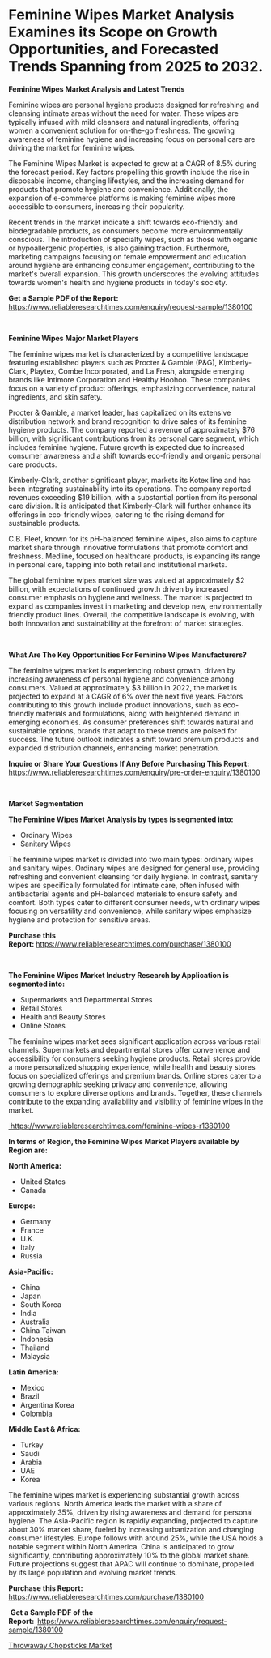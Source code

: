 <p><h1>Feminine Wipes Market Analysis Examines its Scope on Growth Opportunities, and Forecasted Trends Spanning from 2025 to 2032.</h1></p><p><strong>Feminine Wipes Market Analysis and Latest Trends</strong></p>
<p><p>Feminine wipes are personal hygiene products designed for refreshing and cleansing intimate areas without the need for water. These wipes are typically infused with mild cleansers and natural ingredients, offering women a convenient solution for on-the-go freshness. The growing awareness of feminine hygiene and increasing focus on personal care are driving the market for feminine wipes.</p><p>The Feminine Wipes Market is expected to grow at a CAGR of 8.5% during the forecast period. Key factors propelling this growth include the rise in disposable income, changing lifestyles, and the increasing demand for products that promote hygiene and convenience. Additionally, the expansion of e-commerce platforms is making feminine wipes more accessible to consumers, increasing their popularity.</p><p>Recent trends in the market indicate a shift towards eco-friendly and biodegradable products, as consumers become more environmentally conscious. The introduction of specialty wipes, such as those with organic or hypoallergenic properties, is also gaining traction. Furthermore, marketing campaigns focusing on female empowerment and education around hygiene are enhancing consumer engagement, contributing to the market's overall expansion. This growth underscores the evolving attitudes towards women's health and hygiene products in today's society.</p></p>
<p><strong>Get a Sample PDF of the Report:&nbsp;</strong> <a href="https://www.reliableresearchtimes.com/enquiry/request-sample/1380100?utm_campaign=2310&utm_medium=2&utm_source=Github&utm_content=ia&utm_term=09022025&utm_id=feminine-wipes">https://www.reliableresearchtimes.com/enquiry/request-sample/1380100</a></p>
<p>&nbsp;</p>
<p><strong>Feminine Wipes Major Market Players</strong></p>
<p><p>The feminine wipes market is characterized by a competitive landscape featuring established players such as Procter & Gamble (P&G), Kimberly-Clark, Playtex, Combe Incorporated, and La Fresh, alongside emerging brands like Intimore Corporation and Healthy Hoohoo. These companies focus on a variety of product offerings, emphasizing convenience, natural ingredients, and skin safety.</p><p>Procter & Gamble, a market leader, has capitalized on its extensive distribution network and brand recognition to drive sales of its feminine hygiene products. The company reported a revenue of approximately $76 billion, with significant contributions from its personal care segment, which includes feminine hygiene. Future growth is expected due to increased consumer awareness and a shift towards eco-friendly and organic personal care products.</p><p>Kimberly-Clark, another significant player, markets its Kotex line and has been integrating sustainability into its operations. The company reported revenues exceeding $19 billion, with a substantial portion from its personal care division. It is anticipated that Kimberly-Clark will further enhance its offerings in eco-friendly wipes, catering to the rising demand for sustainable products.</p><p>C.B. Fleet, known for its pH-balanced feminine wipes, also aims to capture market share through innovative formulations that promote comfort and freshness. Medline, focused on healthcare products, is expanding its range in personal care, tapping into both retail and institutional markets.</p><p>The global feminine wipes market size was valued at approximately $2 billion, with expectations of continued growth driven by increased consumer emphasis on hygiene and wellness. The market is projected to expand as companies invest in marketing and develop new, environmentally friendly product lines. Overall, the competitive landscape is evolving, with both innovation and sustainability at the forefront of market strategies.</p></p>
<p>&nbsp;</p>
<p><strong>What Are The Key Opportunities For Feminine Wipes Manufacturers?</strong></p>
<p><p>The feminine wipes market is experiencing robust growth, driven by increasing awareness of personal hygiene and convenience among consumers. Valued at approximately $3 billion in 2022, the market is projected to expand at a CAGR of 6% over the next five years. Factors contributing to this growth include product innovations, such as eco-friendly materials and formulations, along with heightened demand in emerging economies. As consumer preferences shift towards natural and sustainable options, brands that adapt to these trends are poised for success. The future outlook indicates a shift toward premium products and expanded distribution channels, enhancing market penetration.</p></p>
<p><strong>Inquire or Share Your Questions If Any Before Purchasing This Report:</strong> <a href="https://www.reliableresearchtimes.com/enquiry/pre-order-enquiry/1380100?utm_campaign=2310&utm_medium=2&utm_source=Github&utm_content=ia&utm_term=09022025&utm_id=feminine-wipes">https://www.reliableresearchtimes.com/enquiry/pre-order-enquiry/1380100</a></p>
<p>&nbsp;</p>
<p><strong>Market Segmentation</strong></p>
<p><strong>The Feminine Wipes Market Analysis by types is segmented into:</strong></p>
<p><ul><li>Ordinary Wipes</li><li>Sanitary Wipes</li></ul></p>
<p><p>The feminine wipes market is divided into two main types: ordinary wipes and sanitary wipes. Ordinary wipes are designed for general use, providing refreshing and convenient cleansing for daily hygiene. In contrast, sanitary wipes are specifically formulated for intimate care, often infused with antibacterial agents and pH-balanced materials to ensure safety and comfort. Both types cater to different consumer needs, with ordinary wipes focusing on versatility and convenience, while sanitary wipes emphasize hygiene and protection for sensitive areas.</p></p>
<p><strong>Purchase this Report:&nbsp;</strong><a href="https://www.reliableresearchtimes.com/purchase/1380100?utm_campaign=2310&utm_medium=2&utm_source=Github&utm_content=ia&utm_term=09022025&utm_id=feminine-wipes">https://www.reliableresearchtimes.com/purchase/1380100</a></p>
<p>&nbsp;</p>
<p><strong>The Feminine Wipes Market Industry Research by Application is segmented into:</strong></p>
<p><ul><li>Supermarkets and Departmental Stores</li><li>Retail Stores</li><li>Health and Beauty Stores</li><li>Online Stores</li></ul></p>
<p><p>The feminine wipes market sees significant application across various retail channels. Supermarkets and departmental stores offer convenience and accessibility for consumers seeking hygiene products. Retail stores provide a more personalized shopping experience, while health and beauty stores focus on specialized offerings and premium brands. Online stores cater to a growing demographic seeking privacy and convenience, allowing consumers to explore diverse options and brands. Together, these channels contribute to the expanding availability and visibility of feminine wipes in the market.</p></p>
<p><a href="https://www.reliableresearchtimes.com/feminine-wipes-r1380100?utm_campaign=2310&utm_medium=2&utm_source=Github&utm_content=ia&utm_term=09022025&utm_id=feminine-wipes">&nbsp;https://www.reliableresearchtimes.com/feminine-wipes-r1380100</a></p>
<p><strong>In terms of Region, the Feminine Wipes Market Players available by Region are:</strong></p>
<p>
    <p> <strong> North America: </strong>
        <ul>
            <li>United States</li>
            <li>Canada</li>
        </ul>
        </p> 
    <p> <strong> Europe: </strong>
        <ul>
            <li>Germany</li>
            <li>France</li>
            <li>U.K.</li>
            <li>Italy</li>
            <li>Russia</li>
        </ul>
        </p> 
    <p> <strong> Asia-Pacific: </strong>
        <ul>
            <li>China</li>
            <li>Japan</li>
            <li>South Korea</li>
            <li>India</li>
            <li>Australia</li>
            <li>China Taiwan</li>
            <li>Indonesia</li>
            <li>Thailand</li>
            <li>Malaysia</li>
        </ul>
        </p> 
    <p> <strong> Latin America: </strong>
        <ul>
            <li>Mexico</li>
            <li>Brazil</li>
            <li>Argentina Korea</li>
            <li>Colombia</li>
        </ul>
        </p> 
    <p> <strong> Middle East & Africa: </strong>
        <ul>
            <li>Turkey</li>
            <li>Saudi</li>
            <li>Arabia</li>
            <li>UAE</li>
            <li>Korea</li>
        </ul>
    </p>
    </p>
<p><p>The feminine wipes market is experiencing substantial growth across various regions. North America leads the market with a share of approximately 35%, driven by rising awareness and demand for personal hygiene. The Asia-Pacific region is rapidly expanding, projected to capture about 30% market share, fueled by increasing urbanization and changing consumer lifestyles. Europe follows with around 25%, while the USA holds a notable segment within North America. China is anticipated to grow significantly, contributing approximately 10% to the global market share. Future projections suggest that APAC will continue to dominate, propelled by its large population and evolving market trends.</p></p>
<p><strong>Purchase this Report: </strong><a href="https://www.reliableresearchtimes.com/purchase/1380100?utm_campaign=2310&utm_medium=2&utm_source=Github&utm_content=ia&utm_term=09022025&utm_id=feminine-wipes">https://www.reliableresearchtimes.com/purchase/1380100</a></p>
<p>&nbsp;<strong>Get a Sample PDF of the Report:&nbsp;&nbsp;</strong><a href="https://www.reliableresearchtimes.com/enquiry/request-sample/1380100?utm_campaign=2310&utm_medium=2&utm_source=Github&utm_content=ia&utm_term=09022025&utm_id=feminine-wipes">https://www.reliableresearchtimes.com/enquiry/request-sample/1380100</a></p>
<p><strong></strong></p>
<p><p><a href="https://github.com/yankimber90yankim/Market-Research-Report-List-1/blob/main/throwaway-chopsticks-market.md?utm_campaign=2310&utm_medium=2&utm_source=Github&utm_content=ia&utm_term=09022025&utm_id=feminine-wipes">Throwaway Chopsticks Market</a></p></p>